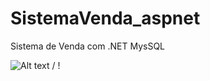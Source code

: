 # SistemaVenda_aspnet
Sistema de Venda com .NET
MysSQL

![ Alt text](cliente.png) / ! [](cliente.png)
